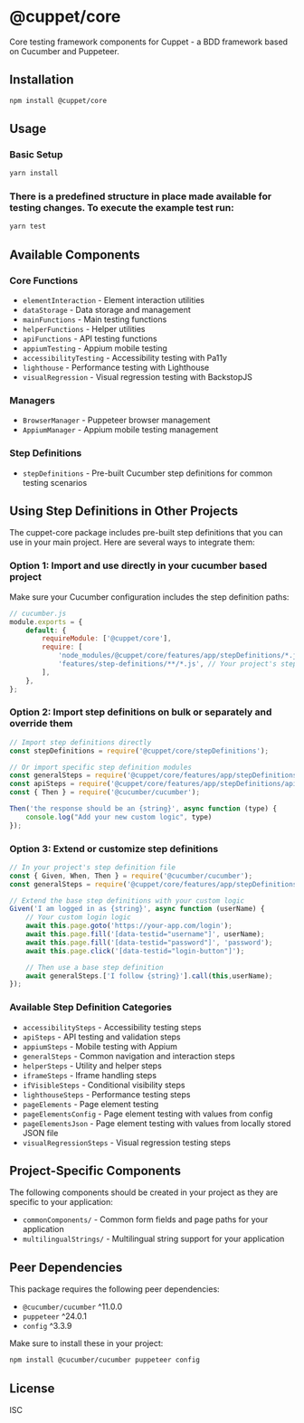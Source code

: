 # @cuppet/core

Core testing framework components for Cuppet - a BDD framework based on Cucumber and Puppeteer.

## Installation

```bash
npm install @cuppet/core
```

## Usage

### Basic Setup

```bash
yarn install
```

### There is a predefined structure in place made available for testing changes. To execute the example test run:

```bash
yarn test
```


## Available Components

### Core Functions

- `elementInteraction` - Element interaction utilities
- `dataStorage` - Data storage and management
- `mainFunctions` - Main testing functions
- `helperFunctions` - Helper utilities
- `apiFunctions` - API testing functions
- `appiumTesting` - Appium mobile testing
- `accessibilityTesting` - Accessibility testing with Pa11y
- `lighthouse` - Performance testing with Lighthouse
- `visualRegression` - Visual regression testing with BackstopJS

### Managers

- `BrowserManager` - Puppeteer browser management
- `AppiumManager` - Appium mobile testing management

### Step Definitions

- `stepDefinitions` - Pre-built Cucumber step definitions for common testing scenarios

## Using Step Definitions in Other Projects

The cuppet-core package includes pre-built step definitions that you can use in your main project. Here are several ways to integrate them:

### Option 1: Import and use directly in your cucumber based project

Make sure your Cucumber configuration includes the step definition paths:

```javascript
// cucumber.js
module.exports = {
    default: {
        requireModule: ['@cuppet/core'],
        require: [
            'node_modules/@cuppet/core/features/app/stepDefinitions/*.js',
            'features/step-definitions/**/*.js', // Your project's step definitions
        ],
    },
};
```

### Option 2: Import step definitions on bulk or separately and override them

```javascript
// Import step definitions directly
const stepDefinitions = require('@cuppet/core/stepDefinitions');

// Or import specific step definition modules
const generalSteps = require('@cuppet/core/features/app/stepDefinitions/generalSteps');
const apiSteps = require('@cuppet/core/features/app/stepDefinitions/apiSteps');
const { Then } = require('@cucumber/cucumber');

Then('the response should be an {string}', async function (type) {
    console.log("Add your new custom logic", type)
});
```

### Option 3: Extend or customize step definitions

```javascript
// In your project's step definition file
const { Given, When, Then } = require('@cucumber/cucumber');
const generalSteps = require('@cuppet/core/features/app/stepDefinitions/generalSteps');

// Extend the base step definitions with your custom logic
Given('I am logged in as {string}', async function (userName) {
    // Your custom login logic
    await this.page.goto('https://your-app.com/login');
    await this.page.fill('[data-testid="username"]', userName);
    await this.page.fill('[data-testid="password"]', 'password');
    await this.page.click('[data-testid="login-button"]');

    // Then use a base step definition
    await generalSteps.['I follow {string}'].call(this,userName);
});
```

### Available Step Definition Categories

- `accessibilitySteps` - Accessibility testing steps
- `apiSteps` - API testing and validation steps
- `appiumSteps` - Mobile testing with Appium
- `generalSteps` - Common navigation and interaction steps
- `helperSteps` - Utility and helper steps
- `iframeSteps` - Iframe handling steps
- `ifVisibleSteps` - Conditional visibility steps
- `lighthouseSteps` - Performance testing steps
- `pageElements` - Page element testing
- `pageElementsConfig` - Page element testing with values from config
- `pageElementsJson` - Page element testing with values from locally stored JSON file
- `visualRegressionSteps` - Visual regression testing steps

## Project-Specific Components

The following components should be created in your project as they are specific to your application:

- `commonComponents/` - Common form fields and page paths for your application
- `multilingualStrings/` - Multilingual string support for your application

## Peer Dependencies

This package requires the following peer dependencies:

- `@cucumber/cucumber` ^11.0.0
- `puppeteer` ^24.0.1
- `config` ^3.3.9

Make sure to install these in your project:

```bash
npm install @cucumber/cucumber puppeteer config
```

## License

ISC
